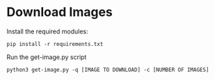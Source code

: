 # Download Images

Install the required modules:
```
pip install -r requirements.txt
```

Run the get-image.py script
```
python3 get-image.py -q [IMAGE TO DOWNLOAD] -c [NUMBER OF IMAGES]
```